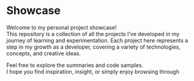 # Showcase

Welcome to my personal project showcase!  
This repository is a collection of all the projects I've developed in my journey of learning and experimentation. Each project here represents a step in my growth as a developer, covering a variety of technologies, concepts, and creative ideas.

Feel free to explore the summaries and code samples.  
I hope you find inspiration, insight, or simply enjoy browsing through